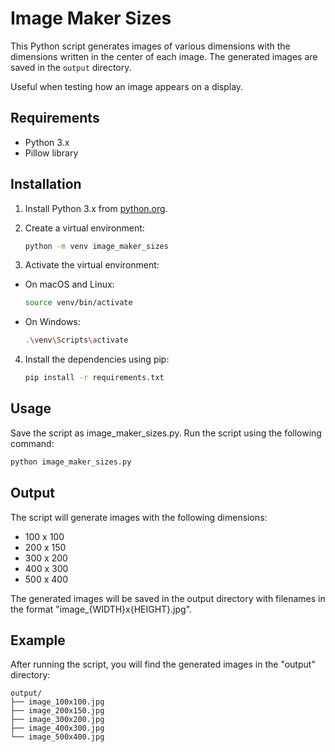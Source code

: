 # Image Maker Sizes

This Python script generates images of various dimensions with the dimensions written in the center of each image. The generated images are saved in the `output` directory.

Useful when testing how an image appears on a display.

## Requirements

- Python 3.x
- Pillow library

## Installation

1. Install Python 3.x from [python.org](https://www.python.org/).
2. Create a virtual environment:

    ```sh
    python -m venv image_maker_sizes
    ```

3. Activate the virtual environment:

- On macOS and Linux:
    ```sh
    source venv/bin/activate
    ```

- On Windows:
    ```sh
    .\venv\Scripts\activate
    ```

4. Install the dependencies using pip:

    ```sh
    pip install -r requirements.txt
    ```

## Usage
Save the script as image_maker_sizes.py.
Run the script using the following command:

```sh
python image_maker_sizes.py
```

## Output
The script will generate images with the following dimensions:

- 100 x 100
- 200 x 150
- 300 x 200
- 400 x 300
- 500 x 400

The generated images will be saved in the output directory with filenames in the format 
"image_{WIDTH}x{HEIGHT}.jpg".

## Example
After running the script, you will find the generated images in the "output" directory:

    output/
    ├── image_100x100.jpg
    ├── image_200x150.jpg
    ├── image_300x200.jpg
    ├── image_400x300.jpg
    └── image_500x400.jpg